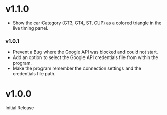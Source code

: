 # v1.1.0

* Show the car Category (GT3, GT4, ST, CUP) as a colored triangle in the live timing panel.

### v1.0.1

* Prevent a Bug where the Google API was blocked and could not start.
* Add an option to select the Google API credentials file from within the program.
* Make the program remember the connection settings and the credentials file path.

# v1.0.0

Initial Release